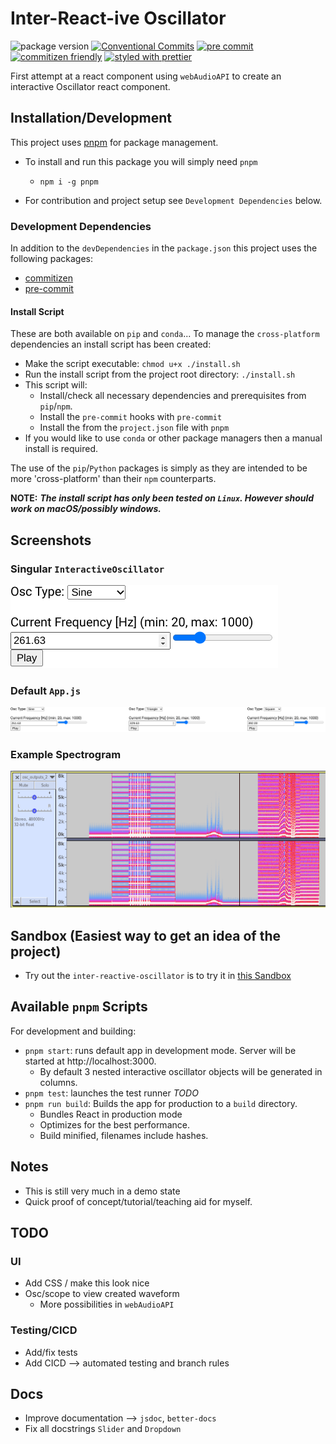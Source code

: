 # Inter-React-ive Oscillator

![package version](https://img.shields.io/github/package-json/v/jordyjwilliams/inter-reactive-oscillator?style=plastic)
[![Conventional Commits](https://img.shields.io/badge/Conventional%20Commits-1.0.0-yellow.svg?style=plastic)](https://conventionalcommits.org)
[![pre commit](https://img.shields.io/badge/pre--commit-enabled-brightgreen?style=plastic&logo=pre-commit&logoColor=white)](https://github.com/pre-commit/pre-commit)
[![commitizen friendly](https://img.shields.io/badge/commitizen-friendly-brightgreen.svg?style=plastic)](https://github.com/commitizen-tools/commitizen)
[![styled with prettier](https://img.shields.io/badge/styled_with-prettier-ff69b4.svg?style=plastic)](https://github.com/prettier/prettier)

First attempt at a react component using `webAudioAPI` to create an interactive Oscillator react component.

## Installation/Development

This project uses [pnpm](https://pnpm.io/) for package management.

- To install and run this package you will simply need `pnpm`

  - `npm i -g pnpm`

- For contribution and project setup see `Development Dependencies` below.

### Development Dependencies

In addition to the `devDependencies` in the `package.json` this project uses the following packages:

- [commitizen](https://commitizen-tools.github.io/commitizen/)
- [pre-commit](https://pre-commit.com/)

#### Install Script

These are both available on `pip` and `conda`... To manage the `cross-platform` dependencies an install script has been created:

- Make the script executable: `chmod u+x ./install.sh`
- Run the install script from the project root directory: `./install.sh`
- This script will:
  - Install/check all necessary dependencies and prerequisites from `pip`/`npm`.
  - Install the `pre-commit` hooks with `pre-commit`
  - Install the from the `project.json` file with `pnpm`
- If you would like to use `conda` or other package managers then a manual install is required.

The use of the `pip`/`Python` packages is simply as they are intended to be more 'cross-platform' than their `npm` counterparts.

**NOTE:** **_The install script has only been tested on `Linux`. However should work on macOS/possibly windows._**

## Screenshots

### Singular `InteractiveOscillator`

![Single Oscillator](./screenshots/osc.png)

### Default `App.js`

![Triple Oscillator](./screenshots/tri_osc.png)

### Example Spectrogram

![recording](./screenshots/output_spect.png)

## Sandbox (Easiest way to get an idea of the project)

- Try out the `inter-reactive-oscillator` is to try it in [this Sandbox](https://codesandbox.io/p/github/jordyjwilliams/inter-reactive-oscillator/main/)

## Available `pnpm` Scripts

For development and building:

- `pnpm start`: runs default app in development mode. Server will be started at http://localhost:3000.
  - By default 3 nested interactive oscillator objects will be generated in columns.
- `pnpm test`: launches the test runner _TODO_
- `pnpm run build`: Builds the app for production to a `build` directory.
  - Bundles React in production mode
  - Optimizes for the best performance.
  - Build minified, filenames include hashes.

## Notes

- This is still very much in a demo state
- Quick proof of concept/tutorial/teaching aid for myself.

## TODO

### UI

- Add CSS / make this look nice
- Osc/scope to view created waveform
  - More possibilities in `webAudioAPI`

### Testing/CICD

- Add/fix tests
- Add CICD --> automated testing and branch rules

## Docs

- Improve documentation --> `jsdoc`, `better-docs`
- Fix all docstrings `Slider` and `Dropdown`
